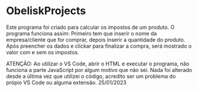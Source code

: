 # ObeliskProjects
Este programa foi criado para calcular os impostos de um produto.
O programa funciona assim: Primeiro tem que inserir o nome da empresa/cliente que for comprar, depois inserir a quantidade do produto. Após preencher os dados e clickar para finalizar a compra, será mostrado o valor com e sem os impostos.

ATENÇÃO: Ao utilizar o VS Code, abrir o HTML e executar o programa, não funciona a parte JavaScript por algum motivo que não sei. Nada foi alterado desde a última vez que utilizei o código, acredito ser um problema do própio VS Code ou alguma extensão. 25/01/2023
